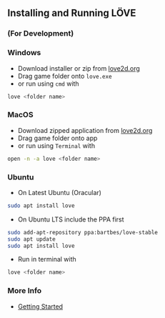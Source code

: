 ## Installing and Running LÖVE
### (For Development)


### Windows

- Download installer or zip from [love2d.org](https://love2d.org/#download)
- Drag game folder onto `love.exe`
- or run using `cmd` with
```bash
love <folder name>
```


### MacOS

- Download zipped application from [love2d.org](https://love2d.org/#download)
- Drag game folder onto app
- or run using `Terminal` with
```bash
open -n -a love <folder name>
```


### Ubuntu

- On Latest Ubuntu (Oracular)

```bash
sudo apt install love
```

- On Ubuntu LTS include the PPA first
```bash
sudo add-apt-repository ppa:bartbes/love-stable
sudo apt update
sudo apt install love
```

- Run in terminal with
```bash
love <folder name>
```


### More Info

- [Getting Started](https://love2d.org/wiki/Getting_Started)
